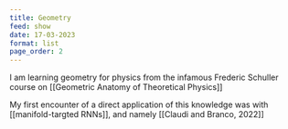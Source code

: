 ```yaml
---
title: Geometry
feed: show
date: 17-03-2023
format: list
page_order: 2
---
```



I am learning geometry for physics from the infamous Frederic Schuller course on [[Geometric Anatomy of Theoretical Physics]]

My first encounter of a direct application of this knowledge was with [[manifold-targted RNNs]], and namely [[Claudi and Branco, 2022]]